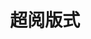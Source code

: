﻿---
id: 194
title: "超阅版式"
weight: 194
version: "3.0.0.120"
updateTime: "2021-12-30T15:59:42"
debName: "http://113.24.212.22:8090/upload/file/surread_v3.0.0.120_20210511.loongarch64.deb"
debSize: "24.5 MB"
command: "/opt/apps/com.kinggrid.surread/files/SurRead"
---

